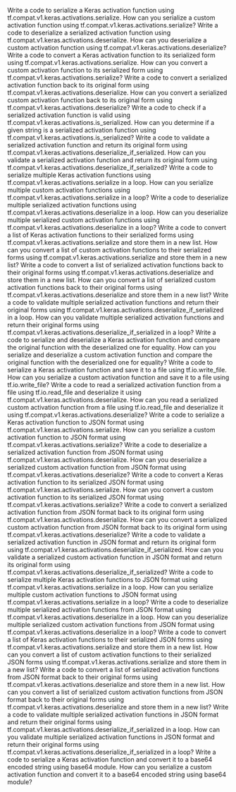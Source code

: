 Write a code to serialize a Keras activation function using tf.compat.v1.keras.activations.serialize.
How can you serialize a custom activation function using tf.compat.v1.keras.activations.serialize?
Write a code to deserialize a serialized activation function using tf.compat.v1.keras.activations.deserialize.
How can you deserialize a custom activation function using tf.compat.v1.keras.activations.deserialize?
Write a code to convert a Keras activation function to its serialized form using tf.compat.v1.keras.activations.serialize.
How can you convert a custom activation function to its serialized form using tf.compat.v1.keras.activations.serialize?
Write a code to convert a serialized activation function back to its original form using tf.compat.v1.keras.activations.deserialize.
How can you convert a serialized custom activation function back to its original form using tf.compat.v1.keras.activations.deserialize?
Write a code to check if a serialized activation function is valid using tf.compat.v1.keras.activations.is_serialized.
How can you determine if a given string is a serialized activation function using tf.compat.v1.keras.activations.is_serialized?
Write a code to validate a serialized activation function and return its original form using tf.compat.v1.keras.activations.deserialize_if_serialized.
How can you validate a serialized activation function and return its original form using tf.compat.v1.keras.activations.deserialize_if_serialized?
Write a code to serialize multiple Keras activation functions using tf.compat.v1.keras.activations.serialize in a loop.
How can you serialize multiple custom activation functions using tf.compat.v1.keras.activations.serialize in a loop?
Write a code to deserialize multiple serialized activation functions using tf.compat.v1.keras.activations.deserialize in a loop.
How can you deserialize multiple serialized custom activation functions using tf.compat.v1.keras.activations.deserialize in a loop?
Write a code to convert a list of Keras activation functions to their serialized forms using tf.compat.v1.keras.activations.serialize and store them in a new list.
How can you convert a list of custom activation functions to their serialized forms using tf.compat.v1.keras.activations.serialize and store them in a new list?
Write a code to convert a list of serialized activation functions back to their original forms using tf.compat.v1.keras.activations.deserialize and store them in a new list.
How can you convert a list of serialized custom activation functions back to their original forms using tf.compat.v1.keras.activations.deserialize and store them in a new list?
Write a code to validate multiple serialized activation functions and return their original forms using tf.compat.v1.keras.activations.deserialize_if_serialized in a loop.
How can you validate multiple serialized activation functions and return their original forms using tf.compat.v1.keras.activations.deserialize_if_serialized in a loop?
Write a code to serialize and deserialize a Keras activation function and compare the original function with the deserialized one for equality.
How can you serialize and deserialize a custom activation function and compare the original function with the deserialized one for equality?
Write a code to serialize a Keras activation function and save it to a file using tf.io.write_file.
How can you serialize a custom activation function and save it to a file using tf.io.write_file?
Write a code to read a serialized activation function from a file using tf.io.read_file and deserialize it using tf.compat.v1.keras.activations.deserialize.
How can you read a serialized custom activation function from a file using tf.io.read_file and deserialize it using tf.compat.v1.keras.activations.deserialize?
Write a code to serialize a Keras activation function to JSON format using tf.compat.v1.keras.activations.serialize.
How can you serialize a custom activation function to JSON format using tf.compat.v1.keras.activations.serialize?
Write a code to deserialize a serialized activation function from JSON format using tf.compat.v1.keras.activations.deserialize.
How can you deserialize a serialized custom activation function from JSON format using tf.compat.v1.keras.activations.deserialize?
Write a code to convert a Keras activation function to its serialized JSON format using tf.compat.v1.keras.activations.serialize.
How can you convert a custom activation function to its serialized JSON format using tf.compat.v1.keras.activations.serialize?
Write a code to convert a serialized activation function from JSON format back to its original form using tf.compat.v1.keras.activations.deserialize.
How can you convert a serialized custom activation function from JSON format back to its original form using tf.compat.v1.keras.activations.deserialize?
Write a code to validate a serialized activation function in JSON format and return its original form using tf.compat.v1.keras.activations.deserialize_if_serialized.
How can you validate a serialized custom activation function in JSON format and return its original form using tf.compat.v1.keras.activations.deserialize_if_serialized?
Write a code to serialize multiple Keras activation functions to JSON format using tf.compat.v1.keras.activations.serialize in a loop.
How can you serialize multiple custom activation functions to JSON format using tf.compat.v1.keras.activations.serialize in a loop?
Write a code to deserialize multiple serialized activation functions from JSON format using tf.compat.v1.keras.activations.deserialize in a loop.
How can you deserialize multiple serialized custom activation functions from JSON format using tf.compat.v1.keras.activations.deserialize in a loop?
Write a code to convert a list of Keras activation functions to their serialized JSON forms using tf.compat.v1.keras.activations.serialize and store them in a new list.
How can you convert a list of custom activation functions to their serialized JSON forms using tf.compat.v1.keras.activations.serialize and store them in a new list?
Write a code to convert a list of serialized activation functions from JSON format back to their original forms using tf.compat.v1.keras.activations.deserialize and store them in a new list.
How can you convert a list of serialized custom activation functions from JSON format back to their original forms using tf.compat.v1.keras.activations.deserialize and store them in a new list?
Write a code to validate multiple serialized activation functions in JSON format and return their original forms using tf.compat.v1.keras.activations.deserialize_if_serialized in a loop.
How can you validate multiple serialized activation functions in JSON format and return their original forms using tf.compat.v1.keras.activations.deserialize_if_serialized in a loop?
Write a code to serialize a Keras activation function and convert it to a base64 encoded string using base64 module.
How can you serialize a custom activation function and convert it to a base64 encoded string using base64 module?